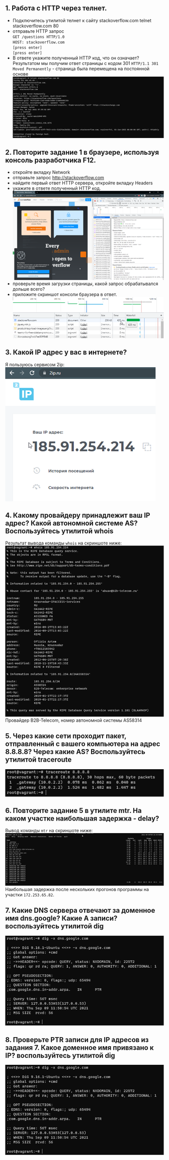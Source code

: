 ## 1. Работа c HTTP через телнет.
* Подключитесь утилитой телнет к сайту stackoverflow.com telnet stackoverflow.com 80
* отправьте HTTP запрос  
``GET /questions HTTP/1.0``  
``HOST: stackoverflow.com``  
``[press enter]``  
``[press enter]``  
* В ответе укажите полученный HTTP код, что он означает?  
Результатом мы получим ответ страницы с кодом 301 ``HTTP/1.1 301 Moved Permanently`` - страница была перемещена на постоянной основе
![task_1](https://github.com/HimuraKrd/devops-netology/blob/main/%D0%9A%D0%BE%D0%BC%D0%BF%D1%8C%D1%8E%D1%82%D0%B5%D1%80%D0%BD%D1%8B%D0%B5%20%D1%81%D0%B5%D1%82%D0%B8%20(%D0%BB%D0%B5%D0%BA%D1%86%D0%B8%D1%8F%201)/images/1.png)

## 2. Повторите задание 1 в браузере, используя консоль разработчика F12.
* откройте вкладку Network
* отправьте запрос http://stackoverflow.com
* найдите первый ответ HTTP сервера, откройте вкладку Headers
* укажите в ответе полученный HTTP код.
![task2_1](https://github.com/HimuraKrd/devops-netology/blob/main/%D0%9A%D0%BE%D0%BC%D0%BF%D1%8C%D1%8E%D1%82%D0%B5%D1%80%D0%BD%D1%8B%D0%B5%20%D1%81%D0%B5%D1%82%D0%B8%20(%D0%BB%D0%B5%D0%BA%D1%86%D0%B8%D1%8F%201)/images/2_1.png)
* проверьте время загрузки страницы, какой запрос обрабатывался дольше всего?
* приложите скриншот консоли браузера в ответ.
![task_2_2](https://github.com/HimuraKrd/devops-netology/blob/main/%D0%9A%D0%BE%D0%BC%D0%BF%D1%8C%D1%8E%D1%82%D0%B5%D1%80%D0%BD%D1%8B%D0%B5%20%D1%81%D0%B5%D1%82%D0%B8%20(%D0%BB%D0%B5%D0%BA%D1%86%D0%B8%D1%8F%201)/images/2_2.png)

## 3. Какой IP адрес у вас в интернете?
Я пользуюсь сервисом 2ip:  
![task_3](https://github.com/HimuraKrd/devops-netology/blob/main/%D0%9A%D0%BE%D0%BC%D0%BF%D1%8C%D1%8E%D1%82%D0%B5%D1%80%D0%BD%D1%8B%D0%B5%20%D1%81%D0%B5%D1%82%D0%B8%20(%D0%BB%D0%B5%D0%BA%D1%86%D0%B8%D1%8F%201)/images/3.png)  

## 4. Какому провайдеру принадлежит ваш IP адрес? Какой автономной системе AS? Воспользуйтесь утилитой whois
Результат вывода команды ``whois`` на скриншоте ниже:  
![task4](https://github.com/HimuraKrd/devops-netology/blob/main/%D0%9A%D0%BE%D0%BC%D0%BF%D1%8C%D1%8E%D1%82%D0%B5%D1%80%D0%BD%D1%8B%D0%B5%20%D1%81%D0%B5%D1%82%D0%B8%20(%D0%BB%D0%B5%D0%BA%D1%86%D0%B8%D1%8F%201)/images/4.png)  
Провайдер B2B-Telecom, номер автономной системы AS58314

## 5. Через какие сети проходит пакет, отправленный с вашего компьютера на адрес 8.8.8.8? Через какие AS? Воспользуйтесь утилитой traceroute
![task_5](https://github.com/HimuraKrd/devops-netology/blob/main/%D0%9A%D0%BE%D0%BC%D0%BF%D1%8C%D1%8E%D1%82%D0%B5%D1%80%D0%BD%D1%8B%D0%B5%20%D1%81%D0%B5%D1%82%D0%B8%20(%D0%BB%D0%B5%D0%BA%D1%86%D0%B8%D1%8F%201)/images/5.png)

## 6. Повторите задание 5 в утилите mtr. На каком участке наибольшая задержка - delay?
Вывод команды ``mtr`` на скриншоте ниже:  
![task_6](https://github.com/HimuraKrd/devops-netology/blob/main/%D0%9A%D0%BE%D0%BC%D0%BF%D1%8C%D1%8E%D1%82%D0%B5%D1%80%D0%BD%D1%8B%D0%B5%20%D1%81%D0%B5%D1%82%D0%B8%20(%D0%BB%D0%B5%D0%BA%D1%86%D0%B8%D1%8F%201)/images/6.png)  
Наибольшая задержка после нескольких прогонов программы на участки ``172.253.65.82``.

## 7. Какие DNS сервера отвечают за доменное имя dns.google? Какие A записи? воспользуйтесь утилитой dig
![task_7](https://github.com/HimuraKrd/devops-netology/blob/main/%D0%9A%D0%BE%D0%BC%D0%BF%D1%8C%D1%8E%D1%82%D0%B5%D1%80%D0%BD%D1%8B%D0%B5%20%D1%81%D0%B5%D1%82%D0%B8%20(%D0%BB%D0%B5%D0%BA%D1%86%D0%B8%D1%8F%201)/images/8.png)

## 8. Проверьте PTR записи для IP адресов из задания 7. Какое доменное имя привязано к IP? воспользуйтесь утилитой dig
![task_8](https://github.com/HimuraKrd/devops-netology/blob/main/%D0%9A%D0%BE%D0%BC%D0%BF%D1%8C%D1%8E%D1%82%D0%B5%D1%80%D0%BD%D1%8B%D0%B5%20%D1%81%D0%B5%D1%82%D0%B8%20(%D0%BB%D0%B5%D0%BA%D1%86%D0%B8%D1%8F%201)/images/8.png)
